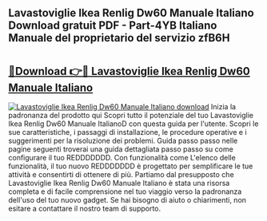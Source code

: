## Lavastoviglie Ikea Renlig Dw60 Manuale Italiano Download gratuit PDF - Part-4YB Italiano Manuale del proprietario del servizio zfB6H

# <h2><a href="http://dfbcn2.blite.top/?on=Lavastoviglie+Ikea+Renlig+Dw60+Manuale+Italiano">🔗Download 👉🔴 Lavastoviglie Ikea Renlig Dw60 Manuale Italiano</a></h2>

[![Lavastoviglie Ikea Renlig Dw60 Manuale Italiano download](https://i.imgur.com/lujVjoI.png)](http://dfbcn2.blite.top/?on=Lavastoviglie+Ikea+Renlig+Dw60+Manuale+Italiano)
Inizia la padronanza del prodotto qui Scopri tutto il potenziale del tuo Lavastoviglie Ikea Renlig Dw60 Manuale ItalianoD con questa guida per l'utente. Scopri le sue caratteristiche, i passaggi di installazione, le procedure operative e i suggerimenti per la risoluzione dei problemi. Guida passo passo nelle pagine seguenti troverai una guida dettagliata passo passo su come configurare il tuo REDDDDDDD. Con funzionalità come L'elenco delle funzionalità, il tuo nuovo REDDDDDDD è progettato per semplificare le tue attività e consentirti di ottenere di più. Partiamo dal presupposto che Lavastoviglie Ikea Renlig Dw60 Manuale Italiano è stata una risorsa completa e di facile comprensione nel tuo viaggio verso la padronanza dell'uso del tuo nuovo gadget. Se hai bisogno di aiuto o chiarimenti, non esitare a contattare il nostro team di supporto.
